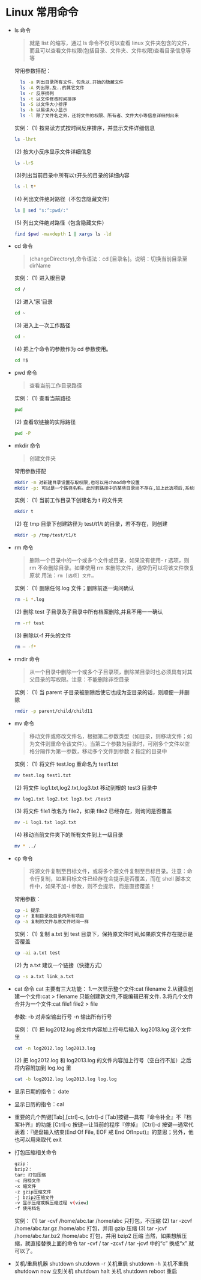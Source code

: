 # Linux 常用命令

- ls 命令

  > 就是 list 的缩写，通过 ls 命令不仅可以查看 linux 文件夹包含的文件，而且可以查看文件权限(包括目录、文件夹、文件权限)查看目录信息等等

  常用参数搭配：

  ```bash
    ls -a 列出目录所有文件，包含以.开始的隐藏文件
    ls -A 列出除.及..的其它文件
    ls -r 反序排列
    ls -t 以文件修改时间排序
    ls -S 以文件大小排序
    ls -h 以易读大小显示
    ls -l 除了文件名之外，还将文件的权限、所有者、文件大小等信息详细列出来
  ```

  实例：
  (1) 按易读方式按时间反序排序，并显示文件详细信息

  ```bash
  ls -lhrt
  ```

  (2) 按大小反序显示文件详细信息

  ```bash
  ls -lrS
  ```

  (3)列出当前目录中所有以`t`开头的目录的详细内容

  ```bash
  ls -l t*
  ```

  (4) 列出文件绝对路径（不包含隐藏文件）

  ```bash
  ls | sed "s:^:pwd/:"
  ```

  (5) 列出文件绝对路径（包含隐藏文件）

  ```bash
  find $pwd -maxdepth 1 | xargs ls -ld
  ```

- cd 命令

  > (changeDirectory),命令语法：cd [目录名]。说明：切换当前目录至 dirName

  实例：
  (1) 进入根目录

  ```bash
  cd /
  ```

  (2) 进入'家'目录

  ```bash
  cd ~
  ```

  (3) 进入上一次工作路径

  ```bash
  cd -
  ```

  (4) 把上个命令的参数作为 cd 参数使用。

  ```bash
  cd !$
  ```

- pwd 命令

  > 查看当前工作目录路径

  实例：
  (1) 查看当前路径

  ```bash
  pwd
  ```

  (2) 查看软链接的实际路径

  ```bash
  pwd -P
  ```

- mkdir 命令

  > 创建文件夹

  常用参数搭配

  ```bash
  mkdir -m 对新建目录设置存取权限,也可以用chmod命令设置
  mkdir -p: 可以是一个路径名称。此时若路径中的某些目录尚不存在,加上此选项后,系统将自动建立好那 些尚不在的目录,即一次可以建立多个目录;
  ```

  实例：
  (1) 当前工作目录下创建名为 t 的文件夹

  ```bash
  mkdir t
  ```

  (2) 在 tmp 目录下创建路径为 test/t1/t 的目录，若不存在，则创建

  ```bash
  mkdir -p /tmp/test/t1/t
  ```

- rm 命令

  > 删除一个目录中的一个或多个文件或目录，如果没有使用- r 选项，则 rm 不会删除目录。如果使用 rm 来删除文件，通常仍可以将该文件恢复原状 用法：`rm [选项] 文件…`

  实例：
  (1) 删除任何.log 文件；删除前逐一询问确认

  ```bash
  rm -i *.log
  ```

  (2) 删除 test 子目录及子目录中所有档案删除,并且不用一一确认

  ```bash
  rm -rf test
  ```

  (3) 删除以-f 开头的文件

  ```bash
  rm – -f*
  ```

- rmdir 命令

  > 从一个目录中删除一个或多个子目录项，删除某目录时也必须具有对其父目录的写权限。注意：不能删除非空目录

  实例：
  (1) 当 parent 子目录被删除后使它也成为空目录的话，则顺便一并删除

  ```bash
  rmdir -p parent/child/child11
  ```

- mv 命令

  > 移动文件或修改文件名，根据第二参数类型（如目录，则移动文件；如为文件则重命令该文件）。当第二个参数为目录时，可刚多个文件以空格分隔作为第一参数，移动多个文件到参数 2 指定的目录中

  实例：
  (1) 将文件 test.log 重命名为 test1.txt

  ```bash
  mv test.log test1.txt
  ```

  (2) 将文件 log1.txt,log2.txt,log3.txt 移动到根的 test3 目录中

  ```bash
  mv log1.txt log2.txt log3.txt /test3
  ```

  (3) 将文件 file1 改名为 file2，如果 file2 已经存在，则询问是否覆盖

  ```bash
  mv -i log1.txt log2.txt
  ```

  (4) 移动当前文件夹下的所有文件到上一级目录

  ```bash
  mv * ../
  ```

- cp 命令

  > 将源文件复制至目标文件，或将多个源文件复制至目标目录。注意：命令行复制，如果目标文件已经存在会提示是否覆盖，而在 shell 脚本文件中，如果不加-i 参数，则不会提示，而是直接覆盖！

  常用参数：

  ```bash
  cp -i 提示
  cp -r 复制目录及目录内所有项目
  cp -a 复制的文件与原文件时间一样
  ```

  实例：
  (1) 复制 a.txt 到 test 目录下，保持原文件时间,如果原文件存在提示是否覆盖

  ```bash
  cp -ai a.txt test
  ```

  (2) 为 a.txt 建议一个链接（快捷方式）

  ```bash
  cp -s a.txt link_a.txt
  ```

- cat 命令
  cat 主要有三大功能： 1.一次显示整个文件:cat filename 2.从键盘创建一个文件:cat > filename 只能创建新文件,不能编辑已有文件. 3.将几个文件合并为一个文件:cat file1 file2 > file

  参数:
  -b 对非空输出行号
  -n 输出所有行号

  实例：
  (1) 把 log2012.log 的文件内容加上行号后输入 log2013.log 这个文件里

  ```bash
  cat -n log2012.log log2013.log
  ```

  (2) 把 log2012.log 和 log2013.log 的文件内容加上行号（空白行不加）之后将内容附加到 log.log 里

  ```bash
  cat -b log2012.log log2013.log log.log
  ```

- 显示日期的指令： date

- 显示日历的指令：cal

- 重要的几个热键[Tab],[ctrl]-c, [ctrl]-d
  [Tab]按键—具有『命令补全』不『档案补齐』的功能
  [Ctrl]-c 按键—让当前的程序『停掉』
  [Ctrl]-d 按键—通常代表着：『键盘输入结束(End Of File, EOF 戒 End OfInput)』的意思；另外，他也可以用来取代 exit

- 打包压缩相关命令

  ```bash
  gzip：
  bzip2：
  tar: 打包压缩
  -c 归档文件
  -x 缩文件
  -z gzip压缩文件
  -j bzip2压缩文件
  -v 显示压缩或解压缩过程 v(view)
  -f 使用档名
  ```

  实例：
  (1) tar -cvf /home/abc.tar /home/abc 只打包，不压缩
  (2) tar -zcvf /home/abc.tar.gz /home/abc 打包，并用 gzip 压缩
  (3) tar -jcvf /home/abc.tar.bz2 /home/abc 打包，并用 bzip2 压缩
  当然，如果想解压缩，就直接替换上面的命令 tar -cvf / tar -zcvf / tar -jcvf 中的“c” 换成“x” 就可以了。

- 关机/重启机器
  shutdown
  shutdown -r 关机重启
  shutdown -h 关机不重启
  shutdown now 立刻关机
  shutdown halt 关机
  shutdown reboot 重启
